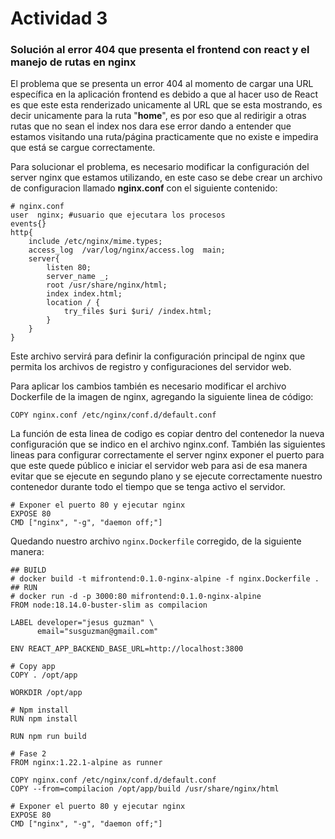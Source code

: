 # Actividad 3
### Solución al error 404 que presenta el frontend con react y el manejo de rutas en nginx
El problema que se presenta un error 404 al momento de cargar una URL específica en la aplicación frontend es debido a que al hacer uso de React es que este esta renderizado unicamente al URL que se esta mostrando, es decir unicamente para la ruta "**home**", es por eso que al redirigir a otras rutas que no sean el index nos dara ese error dando a entender que estamos visitando una ruta/página practicamente que no existe e impedira que está se cargue correctamente.

Para solucionar el problema, es necesario modificar la configuración del server nginx que estamos utilizando, en este caso se debe crear un archivo de configuracion llamado **nginx.conf** con el siguiente contenido:

```
# nginx.conf
user  nginx; #usuario que ejecutara los procesos
events{}
http{
    include /etc/nginx/mime.types;
    access_log  /var/log/nginx/access.log  main;
    server{
        listen 80;
        server_name _;
        root /usr/share/nginx/html;
        index index.html;
        location / {
            try_files $uri $uri/ /index.html;
        }
    }
}
```

Este archivo servirá para definir la configuración principal de nginx que permita los archivos de registro y configuraciones del servidor web. 

Para aplicar los cambios también es necesario modificar el archivo Dockerfile de la imagen de nginx, agregando la siguiente linea de código:

```
COPY nginx.conf /etc/nginx/conf.d/default.conf
```
La función de esta linea de codigo es copiar dentro del contenedor la nueva configuración que se indico en el archivo nginx.conf.
También las siguientes lineas para configurar correctamente el server nginx exponer el puerto para que este quede público e iniciar el servidor web para asi de esa manera evitar que se ejecute en segundo plano y se ejecute correctamente nuestro contenedor durante todo el tiempo que se tenga activo el servidor.
```
# Exponer el puerto 80 y ejecutar nginx
EXPOSE 80
CMD ["nginx", "-g", "daemon off;"]
```

Quedando nuestro archivo ```nginx.Dockerfile``` corregido, de la siguiente manera:
```
## BUILD
# docker build -t mifrontend:0.1.0-nginx-alpine -f nginx.Dockerfile .
## RUN
# docker run -d -p 3000:80 mifrontend:0.1.0-nginx-alpine
FROM node:18.14.0-buster-slim as compilacion

LABEL developer="jesus guzman" \
      email="susguzman@gmail.com"

ENV REACT_APP_BACKEND_BASE_URL=http://localhost:3800

# Copy app
COPY . /opt/app

WORKDIR /opt/app

# Npm install
RUN npm install

RUN npm run build

# Fase 2
FROM nginx:1.22.1-alpine as runner

COPY nginx.conf /etc/nginx/conf.d/default.conf
COPY --from=compilacion /opt/app/build /usr/share/nginx/html

# Exponer el puerto 80 y ejecutar nginx
EXPOSE 80
CMD ["nginx", "-g", "daemon off;"]
```